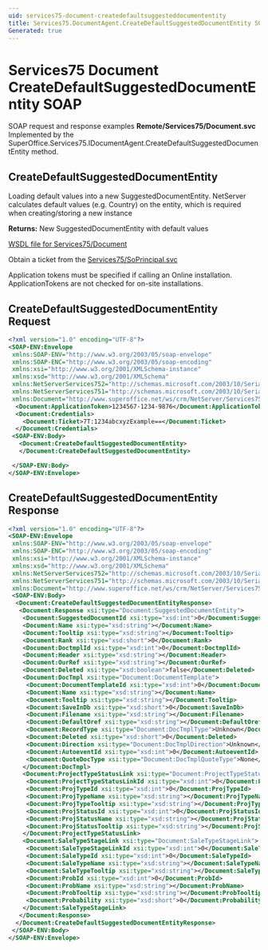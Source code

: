 ```yaml
---
uid: services75-document-createdefaultsuggesteddocumententity
title: Services75.DocumentAgent.CreateDefaultSuggestedDocumentEntity SOAP
Generated: true
---
```


# Services75 Document CreateDefaultSuggestedDocumentEntity SOAP

SOAP request and response examples **Remote/Services75/Document.svc**
Implemented by the <see cref="M:SuperOffice.Services75.IDocumentAgent.CreateDefaultSuggestedDocumentEntity">SuperOffice.Services75.IDocumentAgent.CreateDefaultSuggestedDocumentEntity</see> method.

## CreateDefaultSuggestedDocumentEntity

Loading default values into a new SuggestedDocumentEntity.
NetServer calculates default values (e.g. Country) on the entity, which is required when creating/storing a new instance


**Returns:** New SuggestedDocumentEntity with default values


[WSDL file for Services75/Document](../Services75-Document.md)

Obtain a ticket from the [Services75/SoPrincipal.svc](../SoPrincipal/SoPrincipal.md)

Application tokens must be specified if calling an Online installation. ApplicationTokens are not checked for on-site installations.

## CreateDefaultSuggestedDocumentEntity Request

```xml
<?xml version="1.0" encoding="UTF-8"?>
<SOAP-ENV:Envelope
 xmlns:SOAP-ENV="http://www.w3.org/2003/05/soap-envelope"
 xmlns:SOAP-ENC="http://www.w3.org/2003/05/soap-encoding"
 xmlns:xsi="http://www.w3.org/2001/XMLSchema-instance"
 xmlns:xsd="http://www.w3.org/2001/XMLSchema"
 xmlns:NetServerServices752="http://schemas.microsoft.com/2003/10/Serialization/Arrays"
 xmlns:NetServerServices751="http://schemas.microsoft.com/2003/10/Serialization/"
 xmlns:Document="http://www.superoffice.net/ws/crm/NetServer/Services75">
  <Document:ApplicationToken>1234567-1234-9876</Document:ApplicationToken>
  <Document:Credentials>
    <Document:Ticket>7T:1234abcxyzExample==</Document:Ticket>
  </Document:Credentials>
 <SOAP-ENV:Body>
   <Document:CreateDefaultSuggestedDocumentEntity>
   </Document:CreateDefaultSuggestedDocumentEntity>

 </SOAP-ENV:Body>
</SOAP-ENV:Envelope>

```


## CreateDefaultSuggestedDocumentEntity Response

```xml
<?xml version="1.0" encoding="UTF-8"?>
<SOAP-ENV:Envelope
 xmlns:SOAP-ENV="http://www.w3.org/2003/05/soap-envelope"
 xmlns:SOAP-ENC="http://www.w3.org/2003/05/soap-encoding"
 xmlns:xsi="http://www.w3.org/2001/XMLSchema-instance"
 xmlns:xsd="http://www.w3.org/2001/XMLSchema"
 xmlns:NetServerServices752="http://schemas.microsoft.com/2003/10/Serialization/Arrays"
 xmlns:NetServerServices751="http://schemas.microsoft.com/2003/10/Serialization/"
 xmlns:Document="http://www.superoffice.net/ws/crm/NetServer/Services75">
 <SOAP-ENV:Body>
  <Document:CreateDefaultSuggestedDocumentEntityResponse>
   <Document:Response xsi:type="Document:SuggestedDocumentEntity">
    <Document:SuggestedDocumentId xsi:type="xsd:int">0</Document:SuggestedDocumentId>
    <Document:Name xsi:type="xsd:string"></Document:Name>
    <Document:Tooltip xsi:type="xsd:string"></Document:Tooltip>
    <Document:Rank xsi:type="xsd:short">0</Document:Rank>
    <Document:DoctmplId xsi:type="xsd:int">0</Document:DoctmplId>
    <Document:Header xsi:type="xsd:string"></Document:Header>
    <Document:OurRef xsi:type="xsd:string"></Document:OurRef>
    <Document:Deleted xsi:type="xsd:boolean">false</Document:Deleted>
    <Document:DocTmpl xsi:type="Document:DocumentTemplate">
     <Document:DocumentTemplateId xsi:type="xsd:int">0</Document:DocumentTemplateId>
     <Document:Name xsi:type="xsd:string"></Document:Name>
     <Document:Tooltip xsi:type="xsd:string"></Document:Tooltip>
     <Document:SaveInDb xsi:type="xsd:short">0</Document:SaveInDb>
     <Document:Filename xsi:type="xsd:string"></Document:Filename>
     <Document:DefaultOref xsi:type="xsd:string"></Document:DefaultOref>
     <Document:RecordType xsi:type="Document:DocTmplType">Unknown</Document:RecordType>
     <Document:Deleted xsi:type="xsd:short">0</Document:Deleted>
     <Document:Direction xsi:type="Document:DocTmplDirection">Unknown</Document:Direction>
     <Document:AutoeventId xsi:type="xsd:int">0</Document:AutoeventId>
     <Document:QuoteDocType xsi:type="Document:DocTmplQuoteType">None</Document:QuoteDocType>
    </Document:DocTmpl>
    <Document:ProjectTypeStatusLink xsi:type="Document:ProjectTypeStatusLink">
     <Document:ProjectTypeStatusLinkId xsi:type="xsd:int">0</Document:ProjectTypeStatusLinkId>
     <Document:ProjTypeId xsi:type="xsd:int">0</Document:ProjTypeId>
     <Document:ProjTypeName xsi:type="xsd:string"></Document:ProjTypeName>
     <Document:ProjTypeTooltip xsi:type="xsd:string"></Document:ProjTypeTooltip>
     <Document:ProjStatusId xsi:type="xsd:int">0</Document:ProjStatusId>
     <Document:ProjStatusName xsi:type="xsd:string"></Document:ProjStatusName>
     <Document:ProjStatusTooltip xsi:type="xsd:string"></Document:ProjStatusTooltip>
    </Document:ProjectTypeStatusLink>
    <Document:SaleTypeStageLink xsi:type="Document:SaleTypeStageLink">
     <Document:SaleTypeStageLinkId xsi:type="xsd:int">0</Document:SaleTypeStageLinkId>
     <Document:SaleTypeId xsi:type="xsd:int">0</Document:SaleTypeId>
     <Document:SaleTypeName xsi:type="xsd:string"></Document:SaleTypeName>
     <Document:SaleTypeTooltip xsi:type="xsd:string"></Document:SaleTypeTooltip>
     <Document:ProbId xsi:type="xsd:int">0</Document:ProbId>
     <Document:ProbName xsi:type="xsd:string"></Document:ProbName>
     <Document:ProbTooltip xsi:type="xsd:string"></Document:ProbTooltip>
     <Document:Probability xsi:type="xsd:short">0</Document:Probability>
    </Document:SaleTypeStageLink>
   </Document:Response>
  </Document:CreateDefaultSuggestedDocumentEntityResponse>
 </SOAP-ENV:Body>
</SOAP-ENV:Envelope>

```

